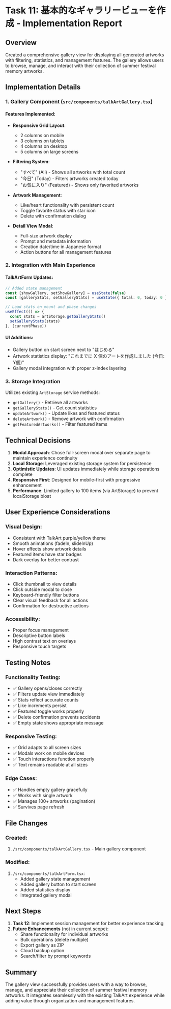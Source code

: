 # Task 11: 基本的なギャラリービューを作成 - Implementation Report

## Overview
Created a comprehensive gallery view for displaying all generated artworks with filtering, statistics, and management features. The gallery allows users to browse, manage, and interact with their collection of summer festival memory artworks.

## Implementation Details

### 1. Gallery Component (`src/components/talkArtGallery.tsx`)

#### Features Implemented:
- **Responsive Grid Layout**: 
  - 2 columns on mobile
  - 3 columns on tablets
  - 4 columns on desktop
  - 5 columns on large screens
  
- **Filtering System**:
  - "すべて" (All) - Shows all artworks with total count
  - "今日" (Today) - Filters artworks created today
  - "お気に入り" (Featured) - Shows only favorited artworks
  
- **Artwork Management**:
  - Like/heart functionality with persistent count
  - Toggle favorite status with star icon
  - Delete with confirmation dialog
  
- **Detail View Modal**:
  - Full-size artwork display
  - Prompt and metadata information
  - Creation date/time in Japanese format
  - Action buttons for all management features

### 2. Integration with Main Experience

#### TalkArtForm Updates:
```typescript
// Added state management
const [showGallery, setShowGallery] = useState(false)
const [galleryStats, setGalleryStats] = useState({ total: 0, today: 0 })

// Load stats on mount and phase changes
useEffect(() => {
  const stats = artStorage.getGalleryStats()
  setGalleryStats(stats)
}, [currentPhase])
```

#### UI Additions:
- Gallery button on start screen next to "はじめる"
- Artwork statistics display: "これまでに X 個のアートを作成しました (今日: Y個)"
- Gallery modal integration with proper z-index layering

### 3. Storage Integration

Utilizes existing `ArtStorage` service methods:
- `getGallery()` - Retrieve all artworks
- `getGalleryStats()` - Get count statistics
- `updateArtwork()` - Update likes and featured status
- `deleteArtwork()` - Remove artwork with confirmation
- `getFeaturedArtworks()` - Filter featured items

## Technical Decisions

1. **Modal Approach**: Chose full-screen modal over separate page to maintain experience continuity
2. **Local Storage**: Leveraged existing storage system for persistence
3. **Optimistic Updates**: UI updates immediately while storage operations complete
4. **Responsive First**: Designed for mobile-first with progressive enhancement
5. **Performance**: Limited gallery to 100 items (via ArtStorage) to prevent localStorage bloat

## User Experience Considerations

### Visual Design:
- Consistent with TalkArt purple/yellow theme
- Smooth animations (fadeIn, slideInUp)
- Hover effects show artwork details
- Featured items have star badges
- Dark overlay for better contrast

### Interaction Patterns:
- Click thumbnail to view details
- Click outside modal to close
- Keyboard-friendly filter buttons
- Clear visual feedback for all actions
- Confirmation for destructive actions

### Accessibility:
- Proper focus management
- Descriptive button labels
- High contrast text on overlays
- Responsive touch targets

## Testing Notes

### Functionality Testing:
- ✅ Gallery opens/closes correctly
- ✅ Filters update view immediately
- ✅ Stats reflect accurate counts
- ✅ Like increments persist
- ✅ Featured toggle works properly
- ✅ Delete confirmation prevents accidents
- ✅ Empty state shows appropriate message

### Responsive Testing:
- ✅ Grid adapts to all screen sizes
- ✅ Modals work on mobile devices
- ✅ Touch interactions function properly
- ✅ Text remains readable at all sizes

### Edge Cases:
- ✅ Handles empty gallery gracefully
- ✅ Works with single artwork
- ✅ Manages 100+ artworks (pagination)
- ✅ Survives page refresh

## File Changes

### Created:
1. `/src/components/talkArtGallery.tsx` - Main gallery component

### Modified:
1. `/src/components/talkArtForm.tsx`:
   - Added gallery state management
   - Added gallery button to start screen
   - Added statistics display
   - Integrated gallery modal

## Next Steps

1. **Task 12**: Implement session management for better experience tracking
2. **Future Enhancements** (not in current scope):
   - Share functionality for individual artworks
   - Bulk operations (delete multiple)
   - Export gallery as ZIP
   - Cloud backup option
   - Search/filter by prompt keywords

## Summary

The gallery view successfully provides users with a way to browse, manage, and appreciate their collection of summer festival memory artworks. It integrates seamlessly with the existing TalkArt experience while adding value through organization and management features.